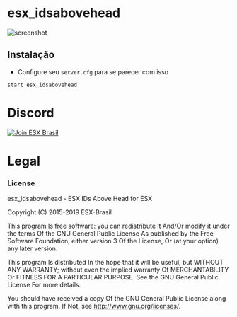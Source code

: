 # esx_idsabovehead

![screenshot](https://gyazo.com/6e43b7c3b863fd806ce154e7a31e4d99.png)

## Instalação
- Configure seu `server.cfg` para se parecer com isso

```
start esx_idsabovehead
```

# Discord

[![Join ESX Brasil](https://discordapp.com/api/guilds/432980396070666250/embed.png?style=banner2)](https://discord.gg/8zGbh3T)


# Legal
### License
esx_idsabovehead - ESX IDs Above Head for ESX

Copyright (C) 2015-2019 ESX-Brasil

This program Is free software: you can redistribute it And/Or modify it under the terms Of the GNU General Public License As published by the Free Software Foundation, either version 3 Of the License, Or (at your option) any later version.

This program Is distributed In the hope that it will be useful, but WITHOUT ANY WARRANTY; without even the implied warranty Of MERCHANTABILITY Or FITNESS FOR A PARTICULAR PURPOSE. See the GNU General Public License For more details.

You should have received a copy Of the GNU General Public License along with this program. If Not, see http://www.gnu.org/licenses/.
